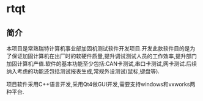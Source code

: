 # rtqt #
## 简介 ##
本项目是常熟瑞特计算机事业部加固机测试软件开发项目.开发此款软件目的是为了保证加固计算机在出厂时的软硬件质量,提升调试测试人员的工作效率,提升部门加固计算机产值.软件的基本功能至少包括:CAN卡测试,串口卡测试,网卡测试.后续纳入考虑的功能还包括测试报表生成,常规外设测试(鼠标,键盘等).

项目软件采用C++语言开发,采用Qt4做GUI开发,需要支持windows和vxworks两种平台.
